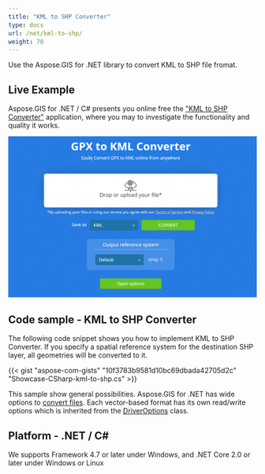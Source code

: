 ```yaml
---
title: "KML to SHP Converter"
type: docs
url: /net/kml-to-shp/
weight: 70
---
```


Use the Aspose.GIS for .NET library to convert KML to SHP file fromat.

## **Live Example**

Aspose.GIS for .NET / C# presents you online free the ["KML to SHP Converter"](https://products.aspose.app/gis/conversion/kml-to-shp) application, where you may to investigate the functionality and quality it works.

![KML to SHP Converter App](conversion.png)

## **Code sample - KML to SHP Converter**

The following code snippet shows you how to implement KML to SHP Converter. If you specify a spatial reference system for the destination SHP layer, all geometries will be converted to it. 

{{< gist "aspose-com-gists" "10f3783b9581d10bc69dbada42705d2c" "Showcase-CSharp-kml-to-shp.cs" >}}

This sample show general possibilities. Aspose.GIS for .NET has wide options to [convert files](https://docs.aspose.com/gis/net/vector-layers/). Each vector-based format has its own read/write options which is inherited from the [DriverOptions](https://apireference.aspose.com/gis/net/aspose.gis/driveroptions) class.

## **Platform - .NET / C#**

We supports Framework 4.7 or later under Windows, and .NET Core 2.0 or later under Windows or Linux
